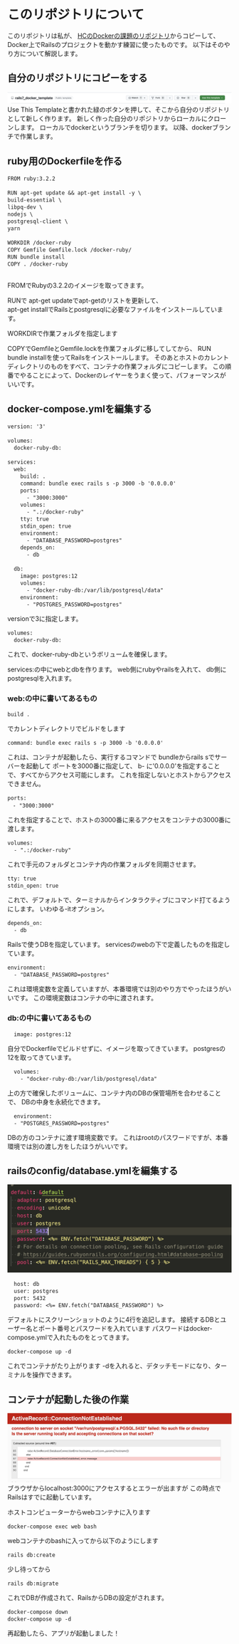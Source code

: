 # このリポジトリについて

このリポジトリは私が、
[HCのDockerの課題のリポジトリ](https://github.com/ihatov08/rails7_docker_template)からコピーして、
Docker上でRailsのプロジェクトを動かす練習に使ったものです。
以下はそのやり方について解説します。

## 自分のリポジトリにコピーをする
![Use This Template](/ss01.png)
Use This Templateと書かれた緑のボタンを押して、そこから自分のリポジトリとして新しく作ります。
新しく作った自分のリポジトリからローカルにクローンします。
ローカルでdockerというブランチを切ります。
以降、dockerブランチで作業します。

## ruby用のDockerfileを作る
``` 
FROM ruby:3.2.2

RUN apt-get update && apt-get install -y \
build-essential \
libpq-dev \
nodejs \
postgresql-client \
yarn

WORKDIR /docker-ruby
COPY Gemfile Gemfile.lock /docker-ruby/
RUN bundle install
COPY . /docker-ruby


```
FROMでRubyの3.2.2のイメージを取ってきます。  

RUNで apt-get updateでapt-getのリストを更新して、  
apt-get installでRailsとpostgresqlに必要なファイルをインストールしています。  

WORKDIRで作業フォルダを指定します

COPYでGemfileとGemfile.lockを作業フォルダに移してしてから、
RUN bundle installを使ってRailsをインストールします。
そのあとホストのカレントディレクトリのものをすべて、コンテナの作業フォルダにコピーします。
この順番でやることによって、Dockerのレイヤーをうまく使って、パフォーマンスがいいです。

## docker-compose.ymlを編集する

```
version: '3'

volumes:
  docker-ruby-db:

services:
  web:
    build: .
    command: bundle exec rails s -p 3000 -b '0.0.0.0'
    ports:
      - "3000:3000"
    volumes:
      - ".:/docker-ruby"
    tty: true
    stdin_open: true
    environment:
      - "DATABASE_PASSWORD=postgres"
    depends_on:
      - db

  db:
    image: postgres:12
    volumes:
      - "docker-ruby-db:/var/lib/postgresql/data"
    environment:
      - "POSTGRES_PASSWORD=postgres"
```
versionで3に指定します。
```
volumes:
  docker-ruby-db:
```
これで、docker-ruby-dbというボリュームを確保します。

services:の中にwebとdbを作ります。
web側にrubyやrailsを入れて、
db側にpostgresqlを入れます。

### web:の中に書いてあるもの
```
build .
```
でカレントディレクトリでビルドをします

```
command: bundle exec rails s -p 3000 -b '0.0.0.0'
```
これは、コンテナが起動したら、実行するコマンドで
bundleからrails sでサーバーを起動して
ポートを3000番に指定して、
b- に'0.0.0.0'を指定することで、すべてからアクセス可能にします。
これを指定しないとホストからアクセスできません。

```
ports:
　- "3000:3000"
```
これを指定することで、ホストの3000番に来るアクセスをコンテナの3000番に渡します。

```
volumes:
  - ".:/docker-ruby"
```
これで手元のフォルダとコンテナ内の作業フォルダを同期させます。


```
tty: true
stdin_open: true
```
これで、デフォルトで、ターミナルからインタラクティブにコマンド打てるようにします。
いわゆる-itオプション。

```
depends_on:
  - db
```
Railsで使うDBを指定しています。
servicesのwebの下で定義したものを指定しています。

```
environment:
  - "DATABASE_PASSWORD=postgres"
```
これは環境変数を定義していますが、本番環境では別のやり方でやったほうがいいです。
この環境変数はコンテナの中に渡されます。

### db:の中に書いてあるもの
```
  image: postgres:12
```
自分でDockerfileでビルドせずに、イメージを取ってきています。
postgresの12を取ってきています。

```
  volumes:
    - "docker-ruby-db:/var/lib/postgresql/data"
```
上の方で確保したボリュームに、コンテナ内のDBの保管場所を合わせることで、
DBの中身を永続化できます。

```
  environment:
  - "POSTGRES_PASSWORD=postgres"
```
DBの方のコンテナに渡す環境変数です。
これはrootのパスワードですが、本番環境では別の渡し方をしたほうがいいです。

## railsのconfig/database.ymlを編集する
![ファイルを編集する](/ss02.png)
```
  host: db
  user: postgres
  port: 5432
  password: <%= ENV.fetch("DATABASE_PASSWORD") %>
```
デフォルトにスクリーンショットのように4行を追記します。
接続するDBとユーザー名とポート番号とパスワードを入れています
パスワードはdocker-compose.ymlで入れたものをとってきます。

```
docker-compose up -d
```
これでコンテナがたり上がります
-dを入れると、デタッチモードになり、ターミナルを操作できます。

## コンテナが起動した後の作業
![Railsはすでに起動](/ss03.png)
ブラウザからlocalhost:3000にアクセスするとエラーが出ますが
この時点でRailsはすでに起動しています。

ホストコンピューターからwebコンテナに入ります
```
docker-compose exec web bash
```
webコンテナのbashに入ってから以下のようにします
```
rails db:create
```
少し待ってから
```
rails db:migrate
```
これでDBが作成されて、RailsからDBの設定がされます。

```
docker-compose down
docker-compose up -d
```
再起動したら、アプリが起動しました！